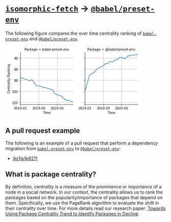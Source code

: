 # [`isomorphic-fetch`](https://www.npmjs.com/package/babel-preset-env) -> [`@babel/preset-env`](https://www.npmjs.com/package/@babel/preset-env)

The following figure compares the over time centrality ranking of [`babel-preset-env`](https://www.npmjs.com/package/babel-preset-env) and [`@babel/preset-env`](https://www.npmjs.com/package/@babel/preset-env).

![the centrality of babel-preset-env and @babel/preset-env](../figs/babel-preset-env_@babel_preset-env.png)

## A pull request example

The following is an example of a pull request that perform a dependency migration from [`babel-preset-env`](https://www.npmjs.com/package/babel-preset-env) to [`@babel/preset-env`](https://www.npmjs.com/package/@babel/preset-env):

- [jkcfg/jk#211](https://github.com/jkcfg/jk/pull/211)

## What is package centrality?

By definition, centrality is a measure of the prominence or importance of a node in a social network.
In our context, the centrality allows us to rank the packages based on the popularity/importance of packages that depend on them.
Specifically, we use the PageRank algorithm to evaluate the shift in their centrality over time.
For more details read our research paper: [Towards Using Package Centrality Trend to Identify Packages in Decline](https://arxiv.org/abs/2107.10168).
